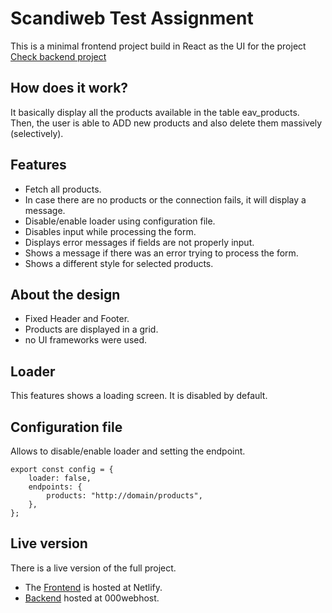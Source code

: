 # Scandiweb Test Assignment

This is a minimal frontend project build in React as the UI for the project [Check backend project](https://github.com/ibisdavi012/jdtstore-backend)

## How does it work?

It basically display all the products available in the table eav_products. Then, the user is able to ADD new products and also delete them massively (selectively).

## Features
- Fetch all products. 
- In case there are no products or the connection fails, it will display a message.
- Disable/enable loader using configuration file.
- Disables input while processing the form.
- Displays error messages if fields are not properly input.
- Shows a message if there was an error trying to process the form.
- Shows a different style for selected products.

## About the design
- Fixed Header and Footer.
- Products are displayed in a grid.
- no UI frameworks were used. 

## Loader

This features shows a loading screen. It is disabled by default.

## Configuration file
Allows to disable/enable loader and setting the endpoint.

    export const config = {
        loader: false,
        endpoints: {
            products: "http://domain/products",
        },
    };

## Live version
There is a live version of the full project. 
- The [Frontend](https://frosty-darwin-651925.netlify.app/) is hosted at Netlify. 
- [Backend](https://jdtstore.000webhostapp.com/) hosted at 000webhost.
